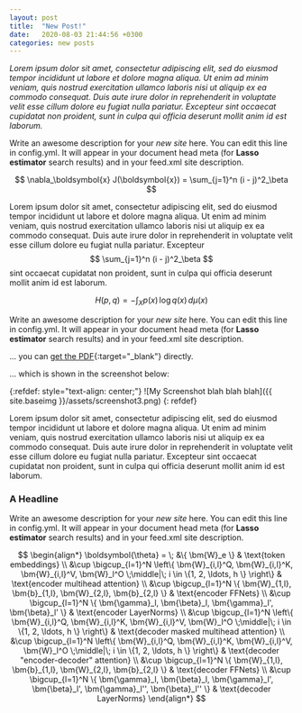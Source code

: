 ```yaml
---
layout: post
title:  "New Post!"
date:   2020-08-03 21:44:56 +0300
categories: new posts
---
```


*Lorem ipsum dolor sit amet, consectetur adipiscing elit, sed do eiusmod tempor incididunt ut labore et dolore magna aliqua. Ut enim ad minim veniam, quis nostrud exercitation ullamco laboris nisi ut aliquip ex ea commodo consequat. Duis aute irure dolor in reprehenderit in voluptate velit esse cillum dolore eu fugiat nulla pariatur. Excepteur sint occaecat cupidatat non proident, sunt in culpa qui officia deserunt mollit anim id est laborum.*

Write an awesome description for your *new site* here. You can edit this line in config.yml. It will appear in your document head meta (for **Lasso estimator** search results) and in your feed.xml site description.

$$ \nabla_\boldsymbol{x} J(\boldsymbol{x}) = \sum_{j=1}^n (i - j)^2_\beta $$

Lorem ipsum dolor sit amet, consectetur adipiscing elit, sed do eiusmod tempor incididunt ut labore et dolore magna aliqua. Ut enim ad minim veniam, quis nostrud exercitation ullamco laboris nisi ut aliquip ex ea commodo consequat. Duis aute irure dolor in reprehenderit in voluptate velit esse cillum dolore eu fugiat nulla pariatur. Excepteur $$ \sum_{j=1}^n (i - j)^2_\beta $$ sint occaecat cupidatat non proident, sunt in culpa qui officia deserunt mollit anim id est laborum.

$$ H(p,q) = -\int_X p(x)\, \log q(x)\, d\mu(x) $$

Write an awesome description for your *new site* here. You can edit this line in config.yml. It will appear in your document head meta (for **Lasso estimator** search results) and in your feed.xml site description.

... you can [get the PDF](/assets/Presentation.pdf){:target="\_blank"} directly.

... which is shown in the screenshot below:

{:refdef: style="text-align: center;"}
![My Screenshot blah blah blah]({{ site.baseimg }}/assets/screenshot3.png)
{: refdef}

Lorem ipsum dolor sit amet, consectetur adipiscing elit, sed do eiusmod tempor incididunt ut labore et dolore magna aliqua. Ut enim ad minim veniam, quis nostrud exercitation ullamco laboris nisi ut aliquip ex ea commodo consequat. Duis aute irure dolor in reprehenderit in voluptate velit esse cillum dolore eu fugiat nulla pariatur. Excepteur sint occaecat cupidatat non proident, sunt in culpa qui officia deserunt mollit anim id est laborum.

### **A Headline**

Write an awesome description for your *new site* here. You can edit this line in config.yml. It will appear in your document head meta (for **Lasso estimator** search results) and in your feed.xml site description.

$$ \newcommand{\bm}{\boldsymbol} $$
$$
\begin{align*}
    \boldsymbol{\theta} = \; &\{ \bm{W}_e \} & \text{token embeddings} \\
    &\cup \bigcup_{l=1}^N \left\{ \bm{W}_{i,l}^Q, \bm{W}_{i,l}^K, \bm{W}_{i,l}^V, \bm{W}_l^O \;\middle|\; i \in \{1, 2, \ldots, h \} \right\} & \text{encoder multihead attention} \\
    &\cup \bigcup_{l=1}^N \{ \bm{W}_{1,l}, \bm{b}_{1,l}, \bm{W}_{2,l}, \bm{b}_{2,l} \} & \text{encoder FFNets} \\
    &\cup \bigcup_{l=1}^N \{ \bm{\gamma}_l, \bm{\beta}_l, \bm{\gamma}_l', \bm{\beta}_l' \} & \text{encoder LayerNorms} \\
    &\cup \bigcup_{l=1}^N \left\{ \bm{W}_{i,l}^Q, \bm{W}_{i,l}^K, \bm{W}_{i,l}^V, \bm{W}_l^O \;\middle|\; i \in \{1, 2, \ldots, h \} \right\} & \text{decoder masked multihead attention} \\
    &\cup \bigcup_{l=1}^N \left\{ \bm{W}_{i,l}^Q, \bm{W}_{i,l}^K, \bm{W}_{i,l}^V, \bm{W}_l^O \;\middle|\; i \in \{1, 2, \ldots, h \} \right\} & \text{decoder "encoder-decoder" attention} \\
    &\cup \bigcup_{l=1}^N \{ \bm{W}_{1,l}, \bm{b}_{1,l}, \bm{W}_{2,l}, \bm{b}_{2,l} \} & \text{decoder FFNets} \\
    &\cup \bigcup_{l=1}^N \{ \bm{\gamma}_l, \bm{\beta}_l, \bm{\gamma}_l', \bm{\beta}_l', \bm{\gamma}_l'', \bm{\beta}_l'' \} & \text{decoder LayerNorms}
\end{align*}
$$
